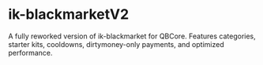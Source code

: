 # ik-blackmarketV2
A fully reworked version of ik-blackmarket for QBCore. Features categories, starter kits, cooldowns, dirtymoney-only payments, and optimized performance.
